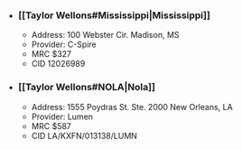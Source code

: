 - ### [[Taylor Wellons#Mississippi|Mississippi]]
	- Address: 100 Webster Cir. Madison, MS
	- Provider: C-Spire
	- MRC $327
	- CID 12026989
- ### [[Taylor Wellons#NOLA|Nola]]
	- Address: 1555 Poydras St. Ste. 2000 New Orleans, LA
	- Provider: Lumen
	- MRC $587
	- CID LA/KXFN/013138/LUMN